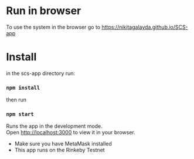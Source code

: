 # Run in browser

To use the system in the browser go to https://nikitagalayda.github.io/SCS-app

# Install

in the scs-app directory run:

### `npm install`

then run

### `npm start`

Runs the app in the development mode.\
Open [http://localhost:3000](http://localhost:3000) to view it in your browser.

- Make sure you have MetaMask installed
- This app runs on the Rinkeby Testnet
